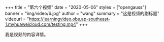 +++
title = "第六个视频"
date = "2020-05-06"
styles = ["opengauss"]
banner = "img/video/6.jpg"
author = "wang"
summary = "这是视频的副标题"
videourl = "https://learningvideo.obs.ap-southeast-1.myhuaweicloud.com/testing.mp4"
+++

我是视频的内容详情。